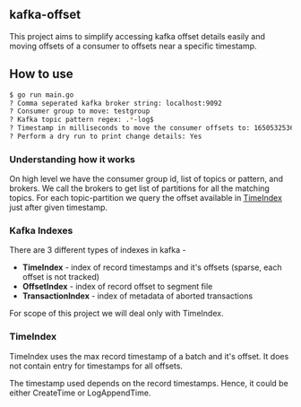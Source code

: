 ## kafka-offset

This project aims to simplify accessing kafka offset details easily and 
moving offsets of a consumer to offsets near a specific timestamp.

## How to use

```sh
$ go run main.go
? Comma seperated kafka broker string: localhost:9092
? Consumer group to move: testgroup
? Kafka topic pattern regex: .*-log$
? Timestamp in milliseconds to move the consumer offsets to: 1650532536000
? Perform a dry run to print change details: Yes
```

### Understanding how it works

On high level we have the consumer group id, list of topics or pattern,
and brokers. We call the brokers to get list of partitions for all the matching topics.
For each topic-partition we query the offset available in [TimeIndex](#timeindex) just after given timestamp.

### Kafka Indexes

There are 3 different types of indexes in kafka -

- **TimeIndex** - index of record timestamps and it's offsets (sparse,
each offset is not tracked)
- **OffsetIndex** - index of record offset to segment file
- **TransactionIndex** - index of metadata of aborted transactions

For scope of this project we will deal only with TimeIndex.

### TimeIndex

TimeIndex uses the max record timestamp of a batch and it's offset.
It does not contain entry for timestamps for all offsets.

The timestamp used depends on the record timestamps. Hence, it could be either CreateTime or LogAppendTime.
